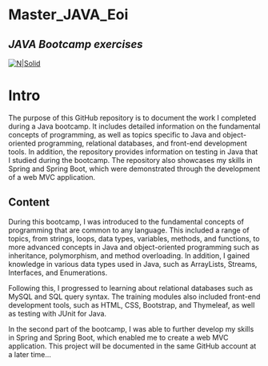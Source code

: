 # Master_JAVA_Eoi
## _JAVA Bootcamp exercises_

[![N|Solid](https://programamos.es/web/wp-content/uploads/2015/03/logo-eoi.jpg)](https://programamos.es)

# Intro

The purpose of this GitHub repository is to document the work I completed during a Java bootcamp. It includes detailed information on the fundamental concepts of programming, as well as topics specific to Java and object-oriented programming, relational databases, and front-end development tools. In addition, the repository provides information on testing in Java that I studied during the bootcamp. The repository also showcases my skills in Spring and Spring Boot, which were demonstrated through the development of a web MVC application.

## Content

During this bootcamp, I was introduced to the fundamental concepts of programming that are common to any language. This included a range of topics, from strings, loops, data types, variables, methods, and functions, to more advanced concepts in Java and object-oriented programming such as inheritance, polymorphism, and method overloading. In addition, I gained knowledge in various data types used in Java, such as ArrayLists, Streams, Interfaces, and Enumerations.

Following this, I progressed to learning about relational databases such as MySQL and SQL query syntax. The training modules also included front-end development tools, such as HTML, CSS, Bootstrap, and Thymeleaf, as well as testing with JUnit for Java.

In the second part of the bootcamp, I was able to further develop my skills in Spring and Spring Boot, which enabled me to create a web MVC application. This project will be documented in the same GitHub account at a later time... 
